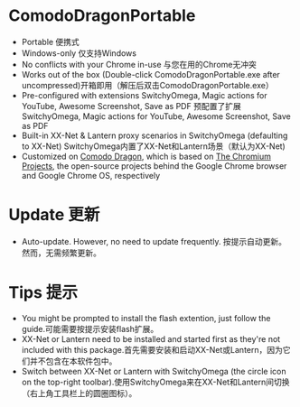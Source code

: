 # ComodoDragonPortable
* Portable 便携式
* Windows-only 仅支持Windows
* No conflicts with your Chrome in-use 与您在用的Chrome无冲突
* Works out of the box (Double-click ComodoDragonPortable.exe after uncompressed)开箱即用（解压后双击ComodoDragonPortable.exe）
* Pre-configured with extensions SwitchyOmega, Magic actions for YouTube, Awesome Screenshot, Save as PDF 预配置了扩展SwitchyOmega, Magic actions for YouTube, Awesome Screenshot, Save as PDF
* Built-in XX-Net & Lantern proxy scenarios in SwitchyOmega (defaulting to XX-Net) SwitchyOmega内置了XX-Net和Lantern场景（默认为XX-Net)
* Customized on [Comodo Dragon](https://www.comodo.com/home/browsers-toolbars/), which is based on [The Chromium Projects](https://www.chromium.org/), the open-source projects behind the Google Chrome browser and Google Chrome OS, respectively

# Update 更新
* Auto-update. However, no need to update frequently. 按提示自动更新。然而，无需频繁更新。

# Tips 提示
* You might be prompted to install the flash extention, just follow the guide.可能需要按提示安装flash扩展。
* XX-Net or Lantern need to be installed and started first as they're not included with this package.首先需要安装和启动XX-Net或Lantern，因为它们并不包含在本软件包中。
* Switch between XX-Net or Lantern with SwitchyOmega (the circle icon on the top-right toolbar).使用SwitchyOmega来在XX-Net和Lantern间切换（右上角工具栏上的圆圈图标）。
